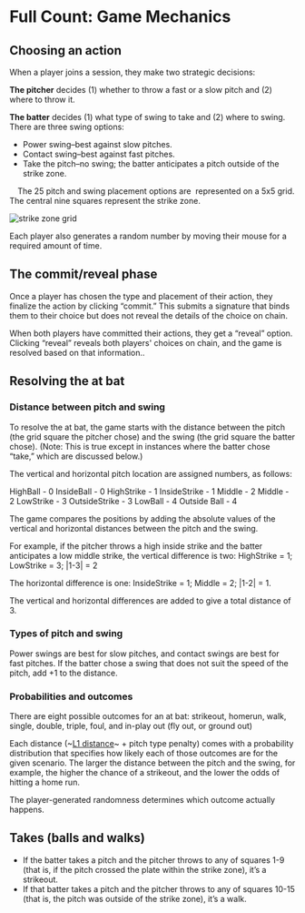 # Full Count: Game Mechanics
## Choosing an action

When a player joins a session, they make two strategic decisions:

**The pitcher** decides (1) whether to throw a fast or a slow pitch and (2) where to throw it. 

**The batter** decides (1) what type of swing to take and (2) where to swing. There are three swing options:
* Power swing–best against slow pitches. 
* Contact swing–best against fast pitches.
* Take the pitch–no swing; the batter anticipates a pitch outside of the strike zone.

⠀
The 25 pitch and swing placement options are  represented on a 5x5 grid. The central nine squares represent the strike zone. 

![strike zone grid]([strike_zone_grid.png](https://drive.google.com/file/d/1IoDfo6XelVJZcOnZOUF8XFJdRn6Obgbe/view?usp=drive_link))

Each player also generates a random number by moving their mouse for a required amount of time.

## The commit/reveal phase
Once a player has chosen the type and placement of their action, they finalize the action by clicking “commit.” This submits a signature that binds them to their choice but does not reveal the details of the choice on chain.

When both players have committed their actions, they get a “reveal” option. Clicking “reveal” reveals both players' choices on chain, and the game is resolved based on that information.. 

## Resolving the at bat
### Distance between pitch and swing
To resolve the at bat, the game starts with the distance between the pitch (the grid square the pitcher chose) and the swing (the grid square the batter chose). (Note: This is true except in instances where the batter chose “take,” which are discussed below.)

The vertical and horizontal pitch location are assigned numbers, as follows:

HighBall - 0		InsideBall - 0
HighStrike - 1		InsideStrike - 1
Middle - 2		Middle - 2
LowStrike - 3		OutsideStrike - 3
LowBall - 4		Outside Ball - 4

The game compares the positions by adding the absolute values of the vertical and horizontal distances between the pitch and the swing.

For example, if the pitcher throws a high inside strike and the batter anticipates a low middle strike, the vertical difference is two: HighStrike = 1; LowStrike = 3; |1-3| = 2

The horizontal difference is one: InsideStrike = 1; Middle = 2; |1-2| = 1.


The vertical and horizontal differences are added to give a total distance of 3.

### Types of pitch and swing
Power swings are best for slow pitches, and contact swings are best for fast pitches.
If the batter chose a swing that does not suit the speed of the pitch, add +1 to the distance.

### Probabilities and outcomes
There are eight possible outcomes for an at bat: strikeout, homerun, walk, single, double, triple, foul, and in-play out (fly out, or ground out)

Each distance (~[L1 distance](https://en.wikipedia.org/wiki/Taxicab_geometry)~ + pitch type penalty) comes with a probability distribution that specifies how likely each of those outcomes are for the given scenario. The larger the distance between the pitch and the swing, for example, the higher the chance of a strikeout, and the lower the odds of hitting a home run. 

The player-generated randomness determines which outcome actually happens. 

## Takes (balls and walks)
* If the batter takes a pitch and the pitcher throws to any of squares 1-9 (that is, if the pitch crossed the plate within the strike zone), it’s a strikeout.
* If that batter takes a pitch and the pitcher throws to any of squares 10-15 (that is, the pitch was outside of the strike zone), it’s a walk. 
